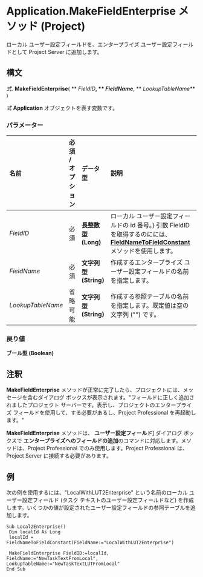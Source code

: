 
# Application.MakeFieldEnterprise メソッド (Project)

ローカル ユーザー設定フィールドを、エンタープライズ ユーザー設定フィールドとして Project Server に追加します。


## 構文

 _式_. **MakeFieldEnterprise**( ** _FieldID_**, ** _FieldName_**, ** _LookupTableName_** )

 _式_ **Application** オブジェクトを表す変数です。


### パラメーター



|**名前**|**必須 / オプション**|**データ型**|**説明**|
|:-----|:-----|:-----|:-----|
| _FieldID_|必須|**長整数型 (Long)**|ローカル ユーザー設定フィールドの id 番号。} 引数 FieldID を取得するのにには、  **[FieldNameToFieldConstant](0830db06-22a7-3ca5-c9ca-f9efbc360767.md)** メソッドを使用します。|
| _FieldName_|必須|**文字列型 (String)**|作成するエンタープライズ ユーザー設定フィールドの名前を指定します。|
| _LookupTableName_|省略可能|**文字列型 (String)**|作成する参照テーブルの名前を指定します。既定値は空の文字列 ("") です。|

### 戻り値

 **ブール型 (Boolean)**


## 注釈

 **MakeFieldEnterprise** メソッドが正常に完了したら、プロジェクトには、メッセージを含むダイアログ ボックスが表示されます。"フィールドに正しく追加されましたプロジェクト サーバーです。表示し、プロジェクトのエンタープライズ フィールドを使用して、する必要があるし、Project Professional を再起動します。"

 **MakeFieldEnterprise** メソッドは、 **ユーザー設定フィールド**] ダイアログ ボックスで **エンタープライズへのフィールドの追加**のコマンドに対応します。メソッドは、Project Professional でのみ使用します。Project Professional は、Project Server に接続する必要があります。


## 例

次の例を使用するには、"LocalWithLUT2Enterprise" という名前のローカル ユーザー設定フィールド (タスク テキストのユーザー設定フィールドなど) を作成します。いくつかの値が設定されたユーザー設定フィールドの参照テーブルを追加します。






```
Sub Local2Enterprise() 
 Dim localId As Long 
 localId = FieldNameToFieldConstant(FieldName:="LocalWithLUT2Enterprise") 
 
 MakeFieldEnterprise FieldID:=localId, FieldName:="NewTaskTextFromLocal", LookupTableName:="NewTaskTextLUTFromLocal" 
End Sub
```

